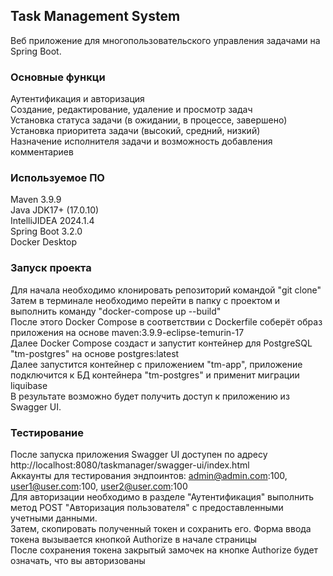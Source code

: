 ## Task Management System

Веб приложение для многопользовательского управления задачами на Spring Boot. 

### Основные функци
Аутентификация и авторизация    
Создание, редактирование, удаление и просмотр задач    
Установка статуса задачи (в ожидании, в процессе, завершено)    
Установка приоритета задачи (высокий, средний, низкий)    
Назначение исполнителя задачи и возможность добавления комментариев    

### Используемое ПО
Maven 3.9.9    
Java JDK17+ (17.0.10)    
IntelliJIDEA 2024.1.4    
Spring Boot 3.2.0    
Docker Desktop    

### Запуск проекта
Для начала необходимо клонировать репозиторий командой "git clone"    
Затем в терминале необходимо перейти в папку с проектом и выполнить команду "docker-compose up --build"    
После этого Docker Compose в соответствии с Dockerfile соберёт образ приложения на основе maven:3.9.9-eclipse-temurin-17    
Далее Docker Compose создаст и запустит контейнер для PostgreSQL "tm-postgres" на основе postgres:latest    
Далее запустится контейнер с приложением "tm-app", приложение подключится к БД контейнера "tm-postgres" и применит миграции liquibase    
В результате возможно будет получить доступ к приложению из Swagger UI.  

### Тестирование
После запуска приложения Swagger UI доступен по адресу http://localhost:8080/taskmanager/swagger-ui/index.html    
Аккаунты для тестирования эндпоинтов: admin@admin.com:100, user1@user.com:100, user2@user.com:100    
Для авторизации необходимо в разделе "Аутентификация" выполнить метод POST "Авторизация пользователя" c предоставленными учетными данными.    
Затем, скопировать полученный токен и сохранить его. Форма ввода токена вызывается кнопкой Authorize в начале страницы    
После сохранения токена закрытый замочек на кнопке Authorize будет означать, что вы авторизованы